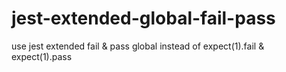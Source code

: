 # jest-extended-global-fail-pass
use jest extended fail &amp; pass global instead of expect(1).fail &amp; expect(1).pass
